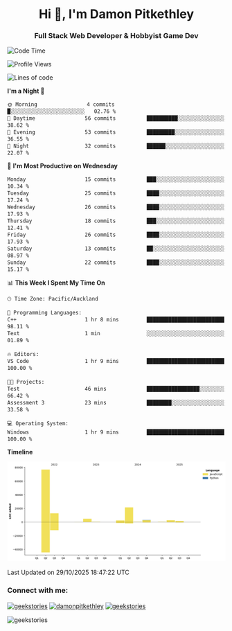 <h1 align="center">Hi 👋, I'm Damon Pitkethley</h1>
<h3 align="center">Full Stack Web Developer & Hobbyist Game Dev</h3>

<!--START_SECTION:waka-->
![Code Time](http://img.shields.io/badge/Code%20Time-107%20hrs%2059%20mins-blue)

![Profile Views](http://img.shields.io/badge/Profile%20Views-1-blue)

![Lines of code](https://img.shields.io/badge/From%20Hello%20World%20I%27ve%20Written-125.8%20thousand%20lines%20of%20code-blue)

**I'm a Night 🦉** 

```text
🌞 Morning                4 commits           █░░░░░░░░░░░░░░░░░░░░░░░░   02.76 % 
🌆 Daytime                56 commits          ██████████░░░░░░░░░░░░░░░   38.62 % 
🌃 Evening                53 commits          █████████░░░░░░░░░░░░░░░░   36.55 % 
🌙 Night                  32 commits          ██████░░░░░░░░░░░░░░░░░░░   22.07 % 
```
📅 **I'm Most Productive on Wednesday** 

```text
Monday                   15 commits          ███░░░░░░░░░░░░░░░░░░░░░░   10.34 % 
Tuesday                  25 commits          ████░░░░░░░░░░░░░░░░░░░░░   17.24 % 
Wednesday                26 commits          ████░░░░░░░░░░░░░░░░░░░░░   17.93 % 
Thursday                 18 commits          ███░░░░░░░░░░░░░░░░░░░░░░   12.41 % 
Friday                   26 commits          ████░░░░░░░░░░░░░░░░░░░░░   17.93 % 
Saturday                 13 commits          ██░░░░░░░░░░░░░░░░░░░░░░░   08.97 % 
Sunday                   22 commits          ████░░░░░░░░░░░░░░░░░░░░░   15.17 % 
```


📊 **This Week I Spent My Time On** 

```text
🕑︎ Time Zone: Pacific/Auckland

💬 Programming Languages: 
C++                      1 hr 8 mins         █████████████████████████   98.11 % 
Text                     1 min               ░░░░░░░░░░░░░░░░░░░░░░░░░   01.89 % 

🔥 Editors: 
VS Code                  1 hr 9 mins         █████████████████████████   100.00 % 

🐱‍💻 Projects: 
Test                     46 mins             █████████████████░░░░░░░░   66.42 % 
Assessment 3             23 mins             ████████░░░░░░░░░░░░░░░░░   33.58 % 

💻 Operating System: 
Windows                  1 hr 9 mins         █████████████████████████   100.00 % 
```

**Timeline**

![Lines of Code chart](https://raw.githubusercontent.com/GeekStories/GeekStories/main/assets/bar_graph.png)


 Last Updated on 29/10/2025 18:47:22 UTC
<!--END_SECTION:waka-->

<h3 align="left">Connect with me:</h3>
<p align="left">
<a href="https://twitter.com/geekstories" target="blank"><img align="center" src="https://raw.githubusercontent.com/rahuldkjain/github-profile-readme-generator/master/src/images/icons/Social/twitter.svg" alt="geekstories" height="30" width="40" /></a>
<a href="https://linkedin.com/in/damonpitkethley" target="blank"><img align="center" src="https://raw.githubusercontent.com/rahuldkjain/github-profile-readme-generator/master/src/images/icons/Social/linked-in-alt.svg" alt="damonpitkethley" height="30" width="40" /></a>
<a href="https://www.leetcode.com/geekstories" target="blank"><img align="center" src="https://raw.githubusercontent.com/rahuldkjain/github-profile-readme-generator/master/src/images/icons/Social/leet-code.svg" alt="geekstories" height="30" width="40" /></a>
</p>

<p><img align="center" src="https://github-readme-streak-stats.herokuapp.com/?user=geekstories&" alt="geekstories" /></p>

